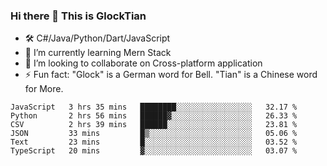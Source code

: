 ### Hi there 👋 This is GlockTian

- 🛠️ C#/Java/Python/Dart/JavaScript
- 🌱 I’m currently learning Mern Stack
- 👯 I’m looking to collaborate on Cross-platform application
- ⚡ Fun fact: "Glock" is a German word for Bell. "Tian" is a Chinese word for More.


<!--START_SECTION:waka-->

```text
JavaScript   3 hrs 35 mins   ████████░░░░░░░░░░░░░░░░░   32.17 %
Python       2 hrs 56 mins   ██████▓░░░░░░░░░░░░░░░░░░   26.33 %
CSV          2 hrs 39 mins   ██████░░░░░░░░░░░░░░░░░░░   23.81 %
JSON         33 mins         █▒░░░░░░░░░░░░░░░░░░░░░░░   05.06 %
Text         23 mins         █░░░░░░░░░░░░░░░░░░░░░░░░   03.52 %
TypeScript   20 mins         ▓░░░░░░░░░░░░░░░░░░░░░░░░   03.07 %
```

<!--END_SECTION:waka-->

<!--
**GlockTian/GlockTian** is a ✨ _special_ ✨ repository because its `README.md` (this file) appears on your GitHub profile.

Here are some ideas to get you started:

- 🔭 I’m currently working on ...
- 🌱 I’m currently learning ...
- 👯 I’m looking to collaborate on ...
- 🤔 I’m looking for help with ...
- 💬 Ask me about ...
- 📫 How to reach me: ...
- 😄 Pronouns: ...
- ⚡ Fun fact: ...
-->
